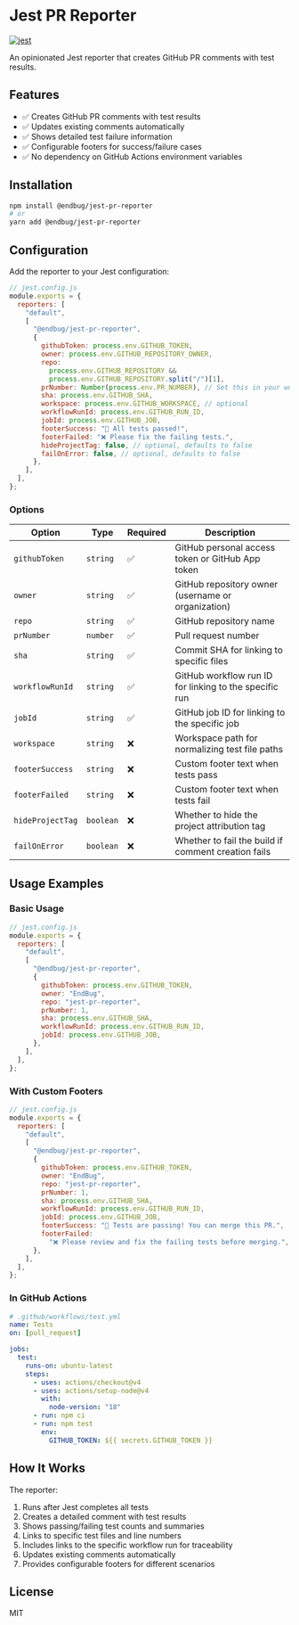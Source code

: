 # Jest PR Reporter

[![jest](https://jestjs.io/img/jest-badge.svg)](https://github.com/facebook/jest)

An opinionated Jest reporter that creates GitHub PR comments with test results.

## Features

- ✅ Creates GitHub PR comments with test results
- ✅ Updates existing comments automatically
- ✅ Shows detailed test failure information
- ✅ Configurable footers for success/failure cases
- ✅ No dependency on GitHub Actions environment variables

## Installation

```bash
npm install @endbug/jest-pr-reporter
# or
yarn add @endbug/jest-pr-reporter
```

## Configuration

Add the reporter to your Jest configuration:

```javascript
// jest.config.js
module.exports = {
  reporters: [
    "default",
    [
      "@endbug/jest-pr-reporter",
      {
        githubToken: process.env.GITHUB_TOKEN,
        owner: process.env.GITHUB_REPOSITORY_OWNER,
        repo:
          process.env.GITHUB_REPOSITORY &&
          process.env.GITHUB_REPOSITORY.split("/")[1],
        prNumber: Number(process.env.PR_NUMBER), // Set this in your workflow or pass as env
        sha: process.env.GITHUB_SHA,
        workspace: process.env.GITHUB_WORKSPACE, // optional
        workflowRunId: process.env.GITHUB_RUN_ID,
        jobId: process.env.GITHUB_JOB,
        footerSuccess: "🎉 All tests passed!",
        footerFailed: "❌ Please fix the failing tests.",
        hideProjectTag: false, // optional, defaults to false
        failOnError: false, // optional, defaults to false
      },
    ],
  ],
};
```

### Options

| Option           | Type      | Required | Description                                            |
| ---------------- | --------- | -------- | ------------------------------------------------------ |
| `githubToken`    | `string`  | ✅       | GitHub personal access token or GitHub App token       |
| `owner`          | `string`  | ✅       | GitHub repository owner (username or organization)     |
| `repo`           | `string`  | ✅       | GitHub repository name                                 |
| `prNumber`       | `number`  | ✅       | Pull request number                                    |
| `sha`            | `string`  | ✅       | Commit SHA for linking to specific files               |
| `workflowRunId`  | `string`  | ✅       | GitHub workflow run ID for linking to the specific run |
| `jobId`          | `string`  | ✅       | GitHub job ID for linking to the specific job          |
| `workspace`      | `string`  | ❌       | Workspace path for normalizing test file paths         |
| `footerSuccess`  | `string`  | ❌       | Custom footer text when tests pass                     |
| `footerFailed`   | `string`  | ❌       | Custom footer text when tests fail                     |
| `hideProjectTag` | `boolean` | ❌       | Whether to hide the project attribution tag            |
| `failOnError`    | `boolean` | ❌       | Whether to fail the build if comment creation fails    |

## Usage Examples

### Basic Usage

```javascript
// jest.config.js
module.exports = {
  reporters: [
    "default",
    [
      "@endbug/jest-pr-reporter",
      {
        githubToken: process.env.GITHUB_TOKEN,
        owner: "EndBug",
        repo: "jest-pr-reporter",
        prNumber: 1,
        sha: process.env.GITHUB_SHA,
        workflowRunId: process.env.GITHUB_RUN_ID,
        jobId: process.env.GITHUB_JOB,
      },
    ],
  ],
};
```

### With Custom Footers

```javascript
// jest.config.js
module.exports = {
  reporters: [
    "default",
    [
      "@endbug/jest-pr-reporter",
      {
        githubToken: process.env.GITHUB_TOKEN,
        owner: "EndBug",
        repo: "jest-pr-reporter",
        prNumber: 1,
        sha: process.env.GITHUB_SHA,
        workflowRunId: process.env.GITHUB_RUN_ID,
        jobId: process.env.GITHUB_JOB,
        footerSuccess: "🎉 Tests are passing! You can merge this PR.",
        footerFailed:
          "❌ Please review and fix the failing tests before merging.",
      },
    ],
  ],
};
```

### In GitHub Actions

```yaml
# .github/workflows/test.yml
name: Tests
on: [pull_request]

jobs:
  test:
    runs-on: ubuntu-latest
    steps:
      - uses: actions/checkout@v4
      - uses: actions/setup-node@v4
        with:
          node-version: "18"
      - run: npm ci
      - run: npm test
        env:
          GITHUB_TOKEN: ${{ secrets.GITHUB_TOKEN }}
```

## How It Works

The reporter:

1. Runs after Jest completes all tests
2. Creates a detailed comment with test results
3. Shows passing/failing test counts and summaries
4. Links to specific test files and line numbers
5. Includes links to the specific workflow run for traceability
6. Updates existing comments automatically
7. Provides configurable footers for different scenarios

## License

MIT
